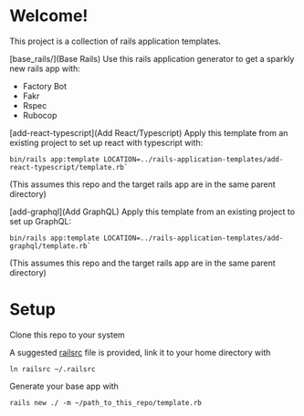 # Welcome!
This project is a collection of rails application templates.

[base_rails/](Base Rails)
Use this rails application generator to get a sparkly new rails app with:
- Factory Bot
- Fakr
- Rspec
- Rubocop

[add-react-typescript](Add React/Typescript)
Apply this template from an existing project to set up react with typescript with:
```
bin/rails app:template LOCATION=../rails-application-templates/add-react-typescript/template.rb`
```
(This assumes this repo and the target rails app are in the same parent directory)

[add-graphql](Add GraphQL)
Apply this template from an existing project to set up GraphQL:
```
bin/rails app:template LOCATION=../rails-application-templates/add-graphql/template.rb`
```
(This assumes this repo and the target rails app are in the same parent directory)

# Setup
Clone this repo to your system

A suggested [railsrc](railsrc) file is provided, link it to your home directory with
```
ln railsrc ~/.railsrc
```
Generate your base app with 
```
rails new ./ -m ~/path_to_this_repo/template.rb
```
